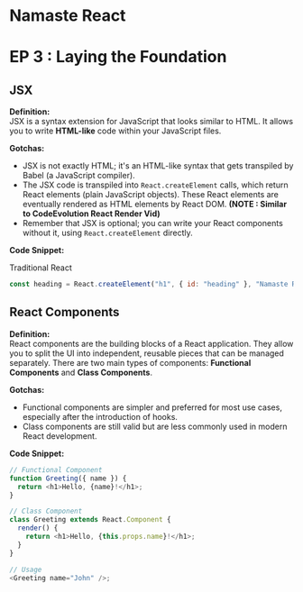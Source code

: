 # Namaste React

# EP 3 : Laying the Foundation

## JSX

**Definition:**  
JSX is a syntax extension for JavaScript that looks similar to HTML. It allows you to write **HTML-like** code within your JavaScript files.

**Gotchas:**

- JSX is not exactly HTML; it's an HTML-like syntax that gets transpiled by Babel (a JavaScript compiler).
- The JSX code is transpiled into `React.createElement` calls, which return React elements (plain JavaScript objects). These React elements are eventually rendered as HTML elements by React DOM. **(NOTE : Similar to CodeEvolution React Render Vid)**
- Remember that JSX is optional; you can write your React components without it, using `React.createElement` directly.

**Code Snippet:**

Traditional React

```javascript
const heading = React.createElement("h1", { id: "heading" }, "Namaste React");
```

## React Components

**Definition:**  
React components are the building blocks of a React application. They allow you to split the UI into independent, reusable pieces that can be managed separately. There are two main types of components: **Functional Components** and **Class Components**.

**Gotchas:**

- Functional components are simpler and preferred for most use cases, especially after the introduction of hooks.
- Class components are still valid but are less commonly used in modern React development.

**Code Snippet:**

```javascript
// Functional Component
function Greeting({ name }) {
  return <h1>Hello, {name}!</h1>;
}

// Class Component
class Greeting extends React.Component {
  render() {
    return <h1>Hello, {this.props.name}!</h1>;
  }
}

// Usage
<Greeting name="John" />;
```
